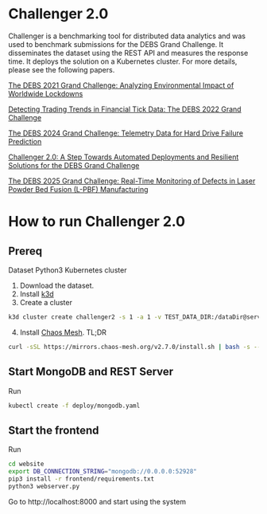 # Challenger 2.0
Challenger is a benchmarking tool for distributed data analytics and was used to benchmark submissions for the DEBS Grand Challenge. It disseminates the dataset using the REST API and measures the response time. It deploys the solution on a Kubernetes cluster. For more details, please see the following papers.

[The DEBS 2021 Grand Challenge: Analyzing Environmental Impact of Worldwide Lockdowns](https://doi.org/10.1145/3465480.3467836)

[Detecting Trading Trends in Financial Tick Data: The DEBS 2022 Grand Challenge](https://doi.org/10.1145/3524860.3539645)

[The DEBS 2024 Grand Challenge: Telemetry Data for Hard Drive Failure Prediction](https://doi.org/10.1145/3629104.3672538)

[Challenger 2.0: A Step Towards Automated Deployments and Resilient Solutions for the DEBS Grand Challenge](https://doi.org/10.1145/3629104.3666027)

[The DEBS 2025 Grand Challenge: Real-Time Monitoring of Defects in Laser Powder Bed Fusion (L-PBF) Manufacturing](https://doi.org/10.1145/3701717.3735578)


# How to run Challenger 2.0

## Prereq
Dataset
Python3
Kubernetes cluster

1. Download the dataset.
2. Install [k3d](https://k3d.io/stable/)
3. Create a cluster
```bash
k3d cluster create challenger2 -s 1 -a 1 -v TEST_DATA_DIR:/dataDir@server:0 -v EVAL_DATA_DIR:/dataDirEval@server:0 -v MONGO_DATA_DIR:/data/db@server:0 -v /home/foobar/PhD/Data/C3/pv:/pv@agent:0 -p 52928:30000@server:0 -p 52929:30001@server:0 -p 52930:30000@agent:0 --k3s-node-label "org.debs/type=server@server:0" --k3s-node-label "org.debs/type=agent@agent:0"
```
4. Install [Chaos Mesh](https://chaos-mesh.org/docs/quick-start/). TL;DR 
```bash
curl -sSL https://mirrors.chaos-mesh.org/v2.7.0/install.sh | bash -s -- --k3s
```

## Start MongoDB and REST Server

Run
```bash
kubectl create -f deploy/mongodb.yaml
```

## Start the frontend

Run
```bash
cd website
export DB_CONNECTION_STRING="mongodb://0.0.0.0:52928"
pip3 install -r frontend/requirements.txt
python3 webserver.py
```

Go to http://localhost:8000 and start using the system
